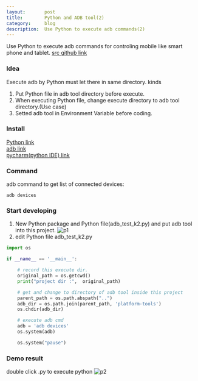 ```yaml
---
layout:       post
title:        Python and ADB tool(2)
category:     blog
description:  Use Python to execute adb commands(2)
---
```

Use Python to execute adb commands for controling mobile like smart phone and tablet.
[src github link](https://github.com/u0652804/python_adb)

### Idea
Execute adb by Python must let there in same directory.
kinds
1. Put Python file in adb tool directory before execute.
2. When executing Python file, change execute directory to adb tool directory.(Use case)
3. Setted adb tool in Environment Variable before coding.

### Install
[Python link](https://www.python.org/downloads/)<br>
[adb link](https://developer.android.com/studio/releases/platform-tools "adb link")<br>
[pycharm(python IDE) link](https://www.jetbrains.com/pycharm/)<br>

### Command
adb command to get list of connected devices:
```shell
adb devices
```
### Start developing
1. New Python package and Python file(adb_test_k2.py) and put adb tool into this project.
![p1](https://github.com/u0652804/u0652804.github.io/blob/master/images/other/up_res/Python_adb2/Python_adb2_p1.png?raw=true)
2. edit Python file
adb_test_k2.py

```python
import os

if __name__ == '__main__':

    # record this execute dir.
    original_path = os.getcwd()
    print("project dir :",  original_path)

    # get and change to directory of adb tool inside this project
    parent_path = os.path.abspath("..")
    adb_dir = os.path.join(parent_path, 'platform-tools')
    os.chdir(adb_dir)

    # execute adb cmd
    adb = 'adb devices'
    os.system(adb)

    os.system("pause")


```
### Demo result
double click .py to execute python
![p2](https://github.com/u0652804/u0652804.github.io/blob/master/images/other/up_res/Python_adb2/Python_adb2_p2.png?raw=true)
